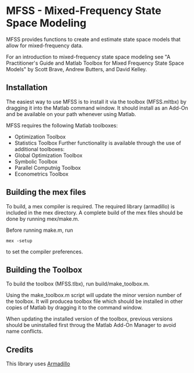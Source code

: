 MFSS - Mixed-Frequency State Space Modeling
===========================================

MFSS provides functions to create and estimate state space models that allow for mixed-frequency data.

For an introduction to mixed-frequency state space modeling see "A Practitioner's Guide and Matlab Toolbox for Mixed Frequency State Space Models" by Scott Brave, Andrew Butters, and David Kelley.

Installation
------------
The easiest way to use MFSS is to install it via the toolbox (MFSS.mltbx) by dragging it into the Matlab command window. It should install as an Add-On and be available on your path whenever using Matlab. 

MFSS requires the following Matlab toolboxes: 
- Optimization Toolbox
- Statistics Toolbox
Further functionality is available through the use of additional toolboxes: 
- Global Optimization Toolbox
- Symbolic Toolbox
- Parallel Computnig Toolbox
- Econometrics Toolbox

Building the mex files
----------------------
To build, a mex compiler is required. The required library (armadillo) is included in the mex directory. A complete build of the mex files should be done by running mex/make.m. 

Before running make.m, run 

	mex -setup

to set the compiler preferences. 


Building the Toolbox
---------------------
To build the toolbox (MFSS.tlbx), run build/make_toolbox.m.

Using the make_toolbox.m script will update the minor version number of the toolbox.  It will producea toolbox file which should be installed in other copies of Matlab by dragging it to the command window. 

When updating the installed version of the toolbox, previous versions should be
uninstalled first throug the Matlab Add-On Manager to avoid name conflicts. 

Credits
--------
This library uses [Armadillo](https://www.google.com)	